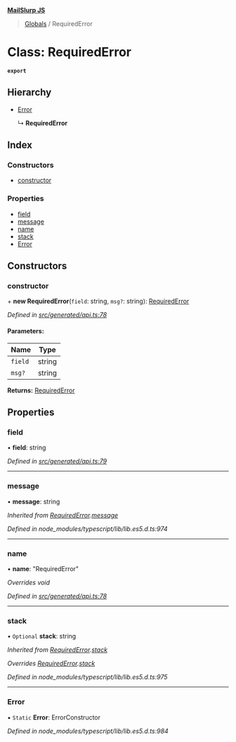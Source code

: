 **[MailSlurp JS](../README.md)**

> [Globals](../README.md) / RequiredError

# Class: RequiredError

**`export`** 

## Hierarchy

* [Error](requirederror.md#error)

  ↳ **RequiredError**

## Index

### Constructors

* [constructor](requirederror.md#constructor)

### Properties

* [field](requirederror.md#field)
* [message](requirederror.md#message)
* [name](requirederror.md#name)
* [stack](requirederror.md#stack)
* [Error](requirederror.md#error)

## Constructors

### constructor

\+ **new RequiredError**(`field`: string, `msg?`: string): [RequiredError](requirederror.md)

*Defined in [src/generated/api.ts:78](https://github.com/mailslurp/mailslurp-client/blob/e4d4355/src/generated/api.ts#L78)*

#### Parameters:

Name | Type |
------ | ------ |
`field` | string |
`msg?` | string |

**Returns:** [RequiredError](requirederror.md)

## Properties

### field

•  **field**: string

*Defined in [src/generated/api.ts:79](https://github.com/mailslurp/mailslurp-client/blob/e4d4355/src/generated/api.ts#L79)*

___

### message

•  **message**: string

*Inherited from [RequiredError](requirederror.md).[message](requirederror.md#message)*

*Defined in node_modules/typescript/lib/lib.es5.d.ts:974*

___

### name

•  **name**: \"RequiredError\"

*Overrides void*

*Defined in [src/generated/api.ts:78](https://github.com/mailslurp/mailslurp-client/blob/e4d4355/src/generated/api.ts#L78)*

___

### stack

• `Optional` **stack**: string

*Inherited from [RequiredError](requirederror.md).[stack](requirederror.md#stack)*

*Overrides [RequiredError](requirederror.md).[stack](requirederror.md#stack)*

*Defined in node_modules/typescript/lib/lib.es5.d.ts:975*

___

### Error

▪ `Static` **Error**: ErrorConstructor

*Defined in node_modules/typescript/lib/lib.es5.d.ts:984*
